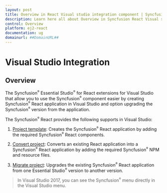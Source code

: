```yaml
---
layout: post
title: Overview in React Visual studio integration component | Syncfusion
description: Learn here all about Overview in Syncfusion React Visual studio integration component of Syncfusion Essential JS 2 and more.
control: Overview 
platform: ej2-react
documentation: ug
domainurl: ##DomainURL##
---
```


# Visual Studio Integration

## Overview

The Syncfusion<sup style="font-size:70%">&reg;</sup> Essential Studio<sup style="font-size:70%">&reg;</sup> for React extensions for Visual Studio that allow you to use the Syncfusion<sup style="font-size:70%">&reg;</sup> component easier by creating Syncfusion<sup style="font-size:70%">&reg;</sup> React application in Visual Studio and option upgrading the Syncfusion<sup style="font-size:70%">&reg;</sup> version from the application.

The Syncfusion<sup style="font-size:70%">&reg;</sup> React provides the following supports in Visual Studio:

1. [Project template](create-project): Creates the Syncfusion<sup style="font-size:70%">&reg;</sup> React application by adding the required Syncfusion<sup style="font-size:70%">&reg;</sup> React components.

2. [Convert project](convert-project): Converts an existing React application into a Syncfusion<sup style="font-size:70%">&reg;</sup> React application by adding the required Syncfusion<sup style="font-size:70%">&reg;</sup> NPM and resource files.

3. [Migrate project](upgrade-project): Upgrades the existing Syncfusion<sup style="font-size:70%">&reg;</sup> React application from one Essential Studio<sup style="font-size:70%">&reg;</sup> version to another version.

> In Visual Studio 2017, you can see the Syncfusion<sup style="font-size:70%">&reg;</sup> menu directly in the Visual Studio menu.

